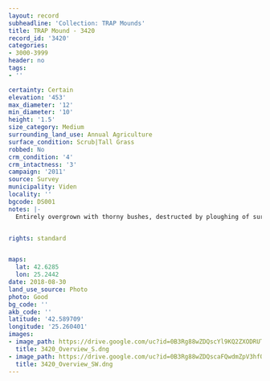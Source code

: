 ```yaml
---
layout: record
subheadline: 'Collection: TRAP Mounds'
title: TRAP Mound - 3420
record_id: '3420'
categories:
- 3000-3999
header: no
tags:
- ''

certainty: Certain
elevation: '453'
max_diameter: '12'
min_diameter: '10'
height: '1.5'
size_category: Medium
surrounding_land_use: Annual Agriculture
surface_condition: Scrub|Tall Grass
robbed: No
crm_condition: '4'
crm_intactness: '3'
campaign: '2011'
source: Survey
municipality: Viden
locality: ''
bgcode: DS001
notes: |-
  Entirely overgrown with thorny bushes, destructed by ploughing of surrounding field.


rights: standard


maps:
  lat: 42.6285
  lon: 25.2442
date: 2018-08-30
land_use_source: Photo
photo: Good
bg_code: ''
akb_code: ''
latitude: '42.589709'
longitude: '25.260401'
images:
- image_path: https://drive.google.com/uc?id=0B3Rg88wZDQscYl9KQ2ZXODRUTXc
  title: 3420_Overview_S.dng
- image_path: https://drive.google.com/uc?id=0B3Rg88wZDQscaFQwdmZpV3hfOU0
  title: 3420_Overview_SW.dng
---
```

